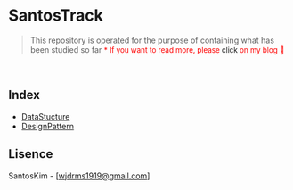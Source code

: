 # SantosTrack

> This repository is operated for the purpose of containing what has been studied so far
<font color="red" size="2rem">* If you want to read more, please <a herf="https://sangcho.tistory.com/" >click</a> on my blog :green_book:</font>
<br/>

## Index
* [DataStucture](#https://github.com/SangchoKim/SantosTrack/tree/master/dataStructure)
* [DesignPattern](#https://github.com/SangchoKim/SantosTrack/tree/master/designPattern)

## Lisence
SantosKim - [wjdrms1919@gmail.com]
